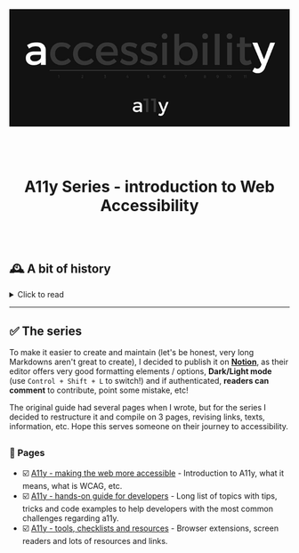 <div align="center">
<img src="a11y-black.png" />  
</div>

<br><br>

###

<h1 align='center'> A11y Series - introduction to Web Accessibility </h1>
<br><br>

## 🕰️ A bit of history 
<details>
<summary>Click to read</summary>
In 2018, an e-commerce client of the company I was working at the time received a formal complaint from the US Department that handles the ADA Law - responsible for Disability rights in the US.

When this happens, usually the website is given a time-frame to make their site in compliance with Accessibility Guidelines, which was this case.

A specialized company was hired - **it's ALWAYS recommended to have a specialized audit company for this scenario** - to produce a detailed report containing all aspects of the website that were not in compliance.

As I had some previous experience with accessibility and always had high focus on the UX, I was tasked to be the main developer responsible to work close with the audit company and implement all needed changes to make the site in compliance with the Guidelines (at the time, it was ***WCAG 2.0 level AA***)

> The project was a success, and for me it was an amazing opportunity to dig deeper into A11y and learned a lot from the audit company!

After working with it for months,  I decided to write an internal **Accessibility Guide**, not only to share the knowledge with the team, but also to advocate for a web more accessible, which on many cases, doesn't really require much extra effort.

</details>

---

## ✅ The series

To make it easier to create and maintain (let's be honest, very long Markdowns aren't great to create), I decided to publish it on [**Notion**](https://www.notion.so/), as their editor offers very good formatting elements / options, **Dark/Light mode** (use `Control + Shift + L` to switch!) and if authenticated, **readers can comment** to contribute, point some mistake, etc!

The original guide had several pages when I wrote, but for the series I decided to restructure it and compile on 3 pages, revising links, texts, information, etc. Hope this serves someone on their journey to accessibility.
## 

### 🔗 Pages
- ☑️ [A11y - making the web more accessible](https://flep.notion.site/A11y-making-the-web-more-accessible-0b06369516b843049854e6bf76ab5041) - Introduction to A11y, what it means, what is WCAG, etc.
- ☑️ [A11y - hands-on guide for developers](https://flep.notion.site/A11y-hands-on-guide-for-developers-700e048775174e3d949875243d08ceed) - Long list of topics with tips, tricks and code examples to help developers with the most common challenges regarding a11y.
- ☑️ [A11y - tools, checklists and resources](https://flep.notion.site/A11y-tools-checklists-and-resources-38fb2aad4245401292f7d7205c50c967) - Browser extensions, screen readers and lots of resources and links.
